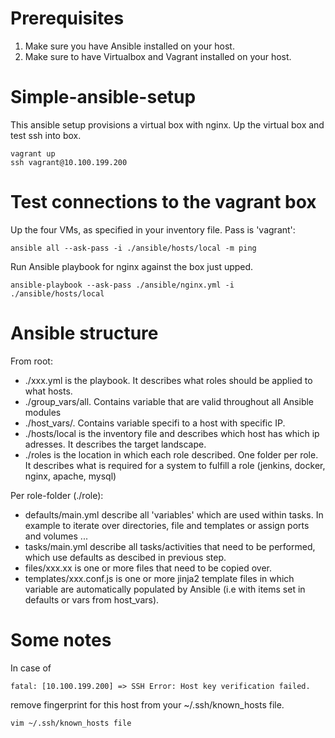 # Prerequisites
1. Make sure you have Ansible installed on your host.
2. Make sure to have Virtualbox and Vagrant installed on your host.

# Simple-ansible-setup

This ansible setup provisions a virtual box with nginx.
Up the virtual box and test ssh into box.
```
vagrant up
ssh vagrant@10.100.199.200
```

# Test connections to the vagrant box

Up the four VMs, as specified in your inventory file. Pass is 'vagrant':
```
ansible all --ask-pass -i ./ansible/hosts/local -m ping
```

Run Ansible playbook for nginx against the box just upped. 
```
ansible-playbook --ask-pass ./ansible/nginx.yml -i ./ansible/hosts/local
```

# Ansible structure
From root:
- ./xxx.yml is the playbook. It describes what roles should be applied to what hosts.
- ./group_vars/all. Contains variable that are valid throughout all Ansible modules
- ./host_vars/<ip>. Contains variable specifi to a host with specific IP.
- ./hosts/local is the inventory file and describes which host has which ip adresses. It describes the target landscape.
- ./roles is the location in which each role described. One folder per role. It describes what is required for a system to fulfill a  role (jenkins, docker, nginx, apache, mysql)

Per role-folder (./role):
 - defaults/main.yml describe all 'variables' which are used within tasks. In example to iterate over directories, file and templates or assign ports and volumes ...
 - tasks/main.yml describe all tasks/activities that need to be performed, which use defaults as descibed in previous step.
 - files/xxx.xx is one or more files that need to be copied over.
 - templates/xxx.conf.js is one or more jinja2 template files in which variable are automatically populated by Ansible (i.e with items set in defaults or vars from host_vars).


# Some notes

In case of
```
fatal: [10.100.199.200] => SSH Error: Host key verification failed.
```
remove fingerprint for this host from your ~/.ssh/known_hosts file.
```
vim ~/.ssh/known_hosts file
```
